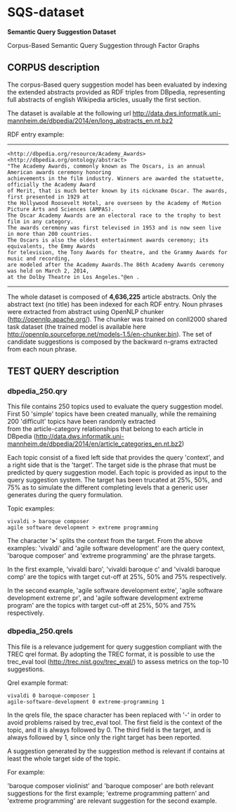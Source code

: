# SQS-dataset
**Semantic Query Suggestion Dataset**

Corpus-Based Semantic Query Suggestion through Factor Graphs


## CORPUS description 
The corpus-Based query suggestion model has been evaluated by indexing
the extended abstracts provided as RDF triples from DBpedia, 
representing full abstracts of english Wikipedia articles, usually the first section.

The dataset is available at the following url
http://data.dws.informatik.uni-mannheim.de/dbpedia/2014/en/long_abstracts_en.nt.bz2

RDF entry example:
- - -
```
<http://dbpedia.org/resource/Academy_Awards> 
<http://dbpedia.org/ontology/abstract> 
"The Academy Awards, commonly known as The Oscars, is an annual American awards ceremony honoring 
achievements in the film industry. Winners are awarded the statuette, officially the Academy Award 
of Merit, that is much better known by its nickname Oscar. The awards, first presented in 1929 at 
the Hollywood Roosevelt Hotel, are overseen by the Academy of Motion Picture Arts and Sciences (AMPAS). 
The Oscar Academy Awards are an electoral race to the trophy to best film in any category.
The awards ceremony was first televised in 1953 and is now seen live in more than 200 countries. 
The Oscars is also the oldest entertainment awards ceremony; its equivalents, the Emmy Awards 
for television, the Tony Awards for theatre, and the Grammy Awards for music and recording, 
are modeled after the Academy Awards.The 86th Academy Awards ceremony was held on March 2, 2014, 
at the Dolby Theatre in Los Angeles."@en .
```
- - -
The whole dataset is composed of **4,636,225** article abstracts.
Only the abstract text (no title) has been indexed for each RDF entry.
Noun phrases were extracted from abstract using OpenNLP chunker (http://opennlp.apache.org/).
The chunker was trained on conll2000 shared task dataset (the trained model is available here http://opennlp.sourceforge.net/models-1.5/en-chunker.bin). 
The set of candidate suggestions is composed by the backward n-grams extracted from each noun phrase.



## TEST QUERY description
### dbpedia_250.qry
This file contains 250 topics used to evaluate the query suggestion model.
First 50 'simple' topics have been created manually, while the remaining 200 'difficult' topics have been randomly extracted  
from the article-category relationships that belong to each article in DBpedia 
(http://data.dws.informatik.uni-mannheim.de/dbpedia/2014/en/article_categories_en.nt.bz2)

Each topic consist of a fixed left side that provides the query 'context', and a right side that is the 'target'.
The target side is the phrase that must be predicted by query suggestion model.
Each topic is provided as input to the query suggestion system.
The target has been trucated at 25%, 50%, and 75% as to simulate the different completing levels that a generic user generates during
the query formulation.

Topic examples:
```
vivaldi > baroque composer 
agile software development > extreme programming
```
The character '**>**' splits the context from the target.
From the above examples: 
'vivaldi' and 'agile software development' are the query context, 
'baroque composer' and 'extreme programming' are the phrase targets.

In the first example, 'vivaldi baro', 'vivaldi baroque c' and 'vivaldi baroque comp' are the topics with target cut-off at 25%, 50% and 75% respectively. 

In the second example, 'agile software development extre', 'agile software development extreme pr', and 'agile software development extreme program' are the topics with target cut-off at 25%, 50% and 75% respectively. 

### dbpedia_250.qrels
This file is a relevance judgement for query suggestion compliant with the TREC qrel format.
By adopting the TREC format, it is possible to use the trec_eval tool (http://trec.nist.gov/trec_eval/) to assess metrics on the top-10 suggestions.

Qrel example format:
```
vivaldi 0 baroque-composer 1
agile-software-development 0 extreme-programming 1
```

In the qrels file, the space character has been replaced with '-' in order to avoid problems raised by trec_eval tool.
The first field is the context of the topic, and it is always followed by 0. The third field is the target, and is always followed by 1, since only the 
right target has been reported.

A suggestion generated by the suggestion method is relevant if contains at least the whole target side of the topic.

For example:

'baroque composer violinist' and 'baroque composer' are both relevant suggestions for the first example;
'extreme programming pattern' and 'extreme programming' are relevant suggestion for the second example.



